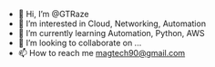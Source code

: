 - 👋 Hi, I’m @GTRaze
- 👀 I’m interested in Cloud, Networking, Automation
- 🌱 I’m currently learning Automation, Python, AWS
- 💞️ I’m looking to collaborate on ...
- 📫 How to reach me magtech90@gmail.com

<!---
GTRaze/GTRaze is a ✨ special ✨ repository because its `README.md` (this file) appears on your GitHub profile.
You can click the Preview link to take a look at your changes.
--->
